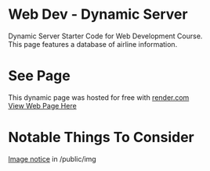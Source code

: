 # Web Dev - Dynamic Server
Dynamic Server Starter Code for Web Development Course.<br>
This page features a database of airline information.

# See Page
This dynamic page was hosted for free with <a href="https://render.com">render.com</a><br>
<a href="https://airline-safety-informant.onrender.com/">View Web Page Here</a>

# Notable Things To Consider
<a href="https://github.com/tran6854/webdev-dynamic/blob/main/public/img/IMAGENOTICE.md">Image notice</a> in /public/img
